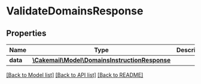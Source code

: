 # ValidateDomainsResponse

## Properties
Name | Type | Description | Notes
------------ | ------------- | ------------- | -------------
**data** | [**\Cakemail\Model\DomainsInstructionResponse**](DomainsInstructionResponse.md) |  | 

[[Back to Model list]](../../README.md#documentation-for-models) [[Back to API list]](../../README.md#documentation-for-api-endpoints) [[Back to README]](../../README.md)

